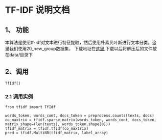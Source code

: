 # TF-IDF 说明文档

## 1、 功能

本算法是使用tf-idf对文本进行特征提取，然后使用朴素贝叶斯进行文本分类。这里我们使用20_new_group数据集，
下载地址在[这里](https://link.jianshu.com/?t=http://www.cs.cmu.edu/afs/cs.cmu.edu/project/theo-20/www/data/news20.html),下载以后将解压后的文件放在data/目录下

## 2、调用

```
TfIdf()
```

### 2.1 调用实例

```
from tfidf import TfIdf

words_token, words_cont, docs_token = preprocess.counts(texts, docs)
co_maxtrix = tfidf.sparse_matrix(words_token, words_cont, docs_token, matrix_shape=(len(texts), words_token.shape[0]))
tfidf_matrix = tfidf.tfidf(co_maxtrix)
pred = tfidf.MultiNB(tfidf_matrix, label_array)
```

